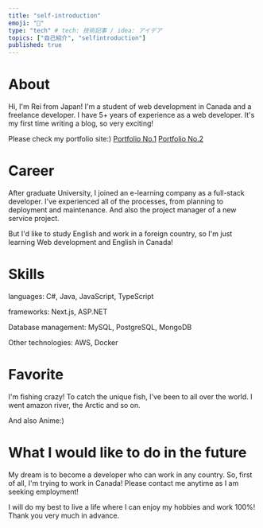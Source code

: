 ```yaml
---
title: "self-introduction"
emoji: "👋"
type: "tech" # tech: 技術記事 / idea: アイデア
topics: ["自己紹介", "selfintroduction"]
published: true
---
```


# About

Hi, I'm Rei from Japan!
I'm a student of web development in Canada and a freelance developer.
I have 5+ years of experience as a web developer.
It's my first time writing a blog, so very exciting!

Please check my portfolio site:)
[Portfolio No.1](https://rei-portfolio-3d.netlify.app/)
[Portfolio No.2](https://rei-portfolio.netlify.app/)

# Career

After graduate University, I joined an e-learning company as a full-stack developer.
I've experienced all of the processes, from planning to deployment and maintenance.
And also the project manager of a new service project.

But I'd like to study English and work in a foreign country, so I'm just learning Web development and English in Canada!

# Skills

languages:
C#, Java, JavaScript, TypeScript

frameworks:
Next.js, ASP.NET

Database management:
MySQL, PostgreSQL, MongoDB

Other technologies:
AWS, Docker

# Favorite

I'm fishing crazy!
To catch the unique fish, I've been to all over the world.
I went amazon river, the Arctic and so on.

And also Anime:)

# What I would like to do in the future

My dream is to become a developer who can work in any country.
So, first of all, I'm trying to work in Canada!
Please contact me anytime as I am seeking employment!

I will do my best to live a life where I can enjoy my hobbies and work 100%!
Thank you very much in advance.
